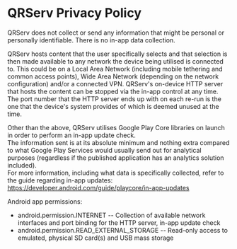 # QRServ Privacy Policy

QRServ does not collect or send any information that might be personal or personally identifiable. There is no in-app data collection.

QRServ hosts content that the user specifically selects and that selection is then made available to any network the device being utilised is connected to. This could be on a Local Area Network (including mobile tethering and common access points), Wide Area Network (depending on the network configuration) and/or a connected VPN.
QRServ's on-device HTTP server that hosts the content can be stopped via the in-app control at any time. The port number that the HTTP server ends up with on each re-run is the one that the device's system provides of which is deemed unused at the time.

Other than the above, QRServ utilises Google Play Core libraries on launch in order to perform an in-app update check.
<br>
The information sent is at its absolute minimum and nothing extra compared to what Google Play Services would usually send out for analytical purposes (regardless if the published application has an analytics solution included).
<br>
For more information, including what data is specifically collected, refer to the guide regarding in-app updates: https://developer.android.com/guide/playcore/in-app-updates

Android app permissions:

-   android.permission.INTERNET -- Collection of available network interfaces and port binding for the HTTP server, in-app update check
-   android.permission.READ_EXTERNAL_STORAGE -- Read-only access to emulated, physical SD card(s) and USB mass storage
